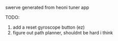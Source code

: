 swerve generated from heoni tuner app 


TODO:
1) add a reset gyroscope button (ez)
2) figure out path planner, shouldnt be hard i think
